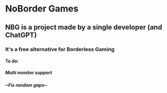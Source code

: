 # NoBorder Games
## NBG is a project made by a single developer (and ChatGPT)
### It's a free alternative for Borderless Gaming

#### To do:
##### Multi monitor support
##### ~Fix random gaps~
